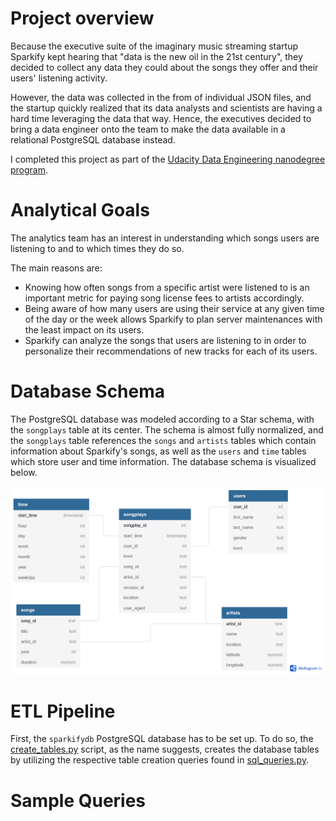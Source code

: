 # Project overview
Because the executive suite of the imaginary music streaming startup Sparkify kept hearing that "data is the new oil in the 21st century", they decided to collect any data they could about the songs they offer and their users' listening activity.

However, the data was collected in the from of individual JSON files, and the startup quickly realized that its data analysts and scientists are having a hard time leveraging the data that way. Hence, the executives decided to bring a data engineer onto the team to make the data available in a relational PostgreSQL database instead.

I completed this project as part of the [Udacity Data Engineering nanodegree program](https://www.udacity.com/course/data-engineer-nanodegree--nd027).

# Analytical Goals
The analytics team has an interest in understanding which songs users are listening to and to which times they do so.

The main reasons are:
* Knowing how often songs from a specific artist were listened to is an important metric for paying song license fees to artists accordingly.
* Being aware of how many users are using their service at any given time of the day or the week allows Sparkify to plan server maintenances with the least impact on its users.
* Sparkify can analyze the songs that users are listening to in order to personalize their recommendations of new tracks for each of its users.

# Database Schema
The PostgreSQL database was modeled according to a Star schema, with the `songplays` table at its center. The schema is almost fully normalized, and the `songplays` table references the `songs` and `artists` tables which contain information about Sparkify's songs, as well as the `users` and `time` tables which store user and time information. The database schema is visualized below.

![Database Schema](sparkify_db_schema.png)

# ETL Pipeline

First, the `sparkifydb` PostgreSQL database has to be set up. To do so, the [create_tables.py](create_tables.py) script, as the name suggests, creates the database tables by utilizing the respective table creation queries found in [sql_queries.py](sql_queries.py).

# Sample Queries